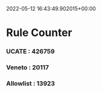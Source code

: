 2022-05-12 16:43:49.902015+00:00
# Rule Counter 
 ### UCATE : 426759

 ### Veneto : 20117

 ### Allowlist : 13923